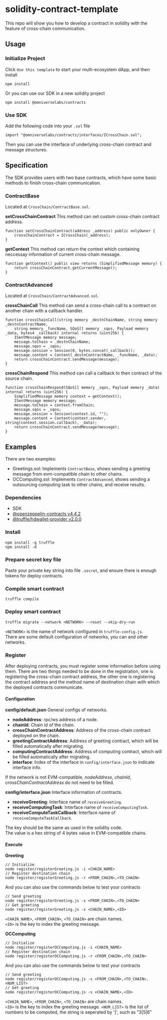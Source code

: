 # solidity-contract-template
This repo will show you how to develop a contract in solidity with the feature of cross-chain communication.

## Usage
### Initialize Project
Click `Use this template` to start your multi-ecosystem dApp, and then install
```
npm install
```

Or you can use our SDK in a new solidity project
```
npm install @omniverselabs/contracts
```

### Use SDK
Add the following code into your `.sol` file
```
import "@omniverselabs/contracts/interfaces/ICrossChain.sol";
```

Then you can use the interface of underlying cross-chain contract and message structures.

## Specification
The SDK provides users with two base contracts, which have some basic methods to finish cross-chain communication.

### ContractBase
Located at `CrossChain/ContractBase.sol`.

**setCrossChainContract**
This method can set custom cross-chain contract address.
```
function setCrossChainContract(address _address) public onlyOwner {
    crossChainContract = ICrossChain(_address);
}
```

**getContext**
This method can return the context which containing neccessay information of current cross-chain message.
```
function getContext() public view returns (SimplifiedMessage memory) {
    return crossChainContract.getCurrentMessage();
}
```

### ContractAdvanced
Located at `CrossChain/ContractAdvanced.sol`.

**crossChainCall**
This method can send a cross-chain call to a contract on another chain with a callback handler.
```
function crossChainCall(string memory _destnChainName, string memory _destnContractName,
    string memory _funcName, SQoS[] memory _sqos, Payload memory _data, bytes4 _callback) internal returns (uint256) {
    ISentMessage memory message;
    message.toChain = _destnChainName;
    message.sqos = _sqos;
    message.session = Session(0, bytes.concat(_callback));
    message.content = Content(_destnContractName, _funcName, _data);
    return crossChainContract.sendMessage(message);
}
```

**crossChainRespond**
This method can call a callback to then contract of the source chain.
```
function crossChainRespond(SQoS[] memory _sqos, Payload memory _data) internal returns (uint256) {
    SimplifiedMessage memory context = getContext();
    ISentMessage memory message;
    message.toChain = context.fromChain;
    message.sqos = _sqos;
    message.session = Session(context.id, "");
    message.content = Content(context.sender, string(context.session.callback), _data);
    return crossChainContract.sendMessage(message);
}
```

## Examples
There are two examples:
- Greetings.sol: Implements `ContractBase`, shows sending a greeting message from evm-compatible chain to other chains.
- OCComputing.sol: Implements `ContractAdvanced`, shows sending a outsourcing computing task to other chains, and receive results.

### Dependencies
* SDK
* [@openzeppelin-contracts v4.4.2](https://github.com/OpenZeppelin/openzeppelin-contracts)
* [@truffle/hdwallet-provider v2.0.0](https://www.npmjs.com/package/@truffle/hdwallet-provider)

### Install
```
npm install -g truffle
npm install -d
```

### Prepare secret key file
Paste your private key string into file `.secret`, and ensure there is enough tokens for deploy contracts.

### Compile smart contract
```
truffle compile
```

### Deploy smart contract
```
truffle migrate --network <NETWORK> --reset --skip-dry-run
```

`<NETWORK>` is the name of network configured in `truffle-config.js`.  
There are some default configuration of networks, you can and other networks.

### Register
After deploying contracts, you must register some information before using them. There are two things needed to be done in the registration, one is registering the cross-chain contract address, the other one is registering the contract address and the method name of destination chain with which the deployed contracts communicate.

#### Configuration
**config/default.json**
General configs of networks.

- **nodeAddress**: rpc/ws address of a node.
- **chainId**: Chain id of the chain.
- **crossChainContractAddress**: Address of the cross-chain contract deployed on the chain.
- **greetingContractAddress**: Address of greeting contract, which will be filled automatically after migrating.
- **computingContractAddress**: Address of computing contract, which will be filled automatically after migrating.
- **interface**: Index of the interface in `config/interface.json` to indicate interface info.

If the network is not EVM-compatible, *nodeAddress*, *chainId*, *crossChainContractAddress* do not need to be filled.

**config/interface.json**
Interface information of contracts.

- **receiveGreeting**: Interface name of `receiveGreeting`.
- **receiveComputingTask**: Interface name of `receiveComputingTask`.
- **receiveComputeTaskCallback**: Interface name of `receiveComputeTaskCallback`.

The key should be the same as used in the solidity code.  
The value is a hex string of 4 bytes value in EVM-compatible chains.

#### Execute
**Greeting**
```
// Initialize
node register/registerGreeting.js -i <CHAIN_NAME>
// Register destination chain
node register/registerGreeting.js -r <FROM_CHAIN>,<TO_CHAIN>
```

And you can also use the commands below to test your contracts
```
// Send greeting
node register/registerGreeting.js -s <FROM_CHAIN>,<TO_CHAIN>
// Get greeting
node register/registerGreeting.js -s <CHAIN_NAME>,<ID>
```

`<CHAIN_NAME>`, `<FROM_CHAIN>`, `<TO_CHAIN>` are chain names.  
`<ID>` is the key to index the greeting message.

**OCComputing**
```
// Initialize
node register/registerOCComputing.js -i <CHAIN_NAME>
// Register destination chain
node register/registerOCComputing.js -r <FROM_CHAIN>,<TO_CHAIN>
```

And you can also use the commands below to test your contracts
```
// Send greeting
node register/registerOCComputing.js -s <FROM_CHAIN>,<TO_CHAIN>,<NUM_LIST>
// Get greeting
node register/registerOCComputing.js -s <CHAIN_NAME>,<ID>
```

`<CHAIN_NAME>`, `<FROM_CHAIN>`, `<TO_CHAIN>` are chain names.  
`<ID>` is the key to index the greeting message.
`<NUM_LIST>` is the list of numbers to be computed, the string is seperated by '|', such as "3|5|6"

